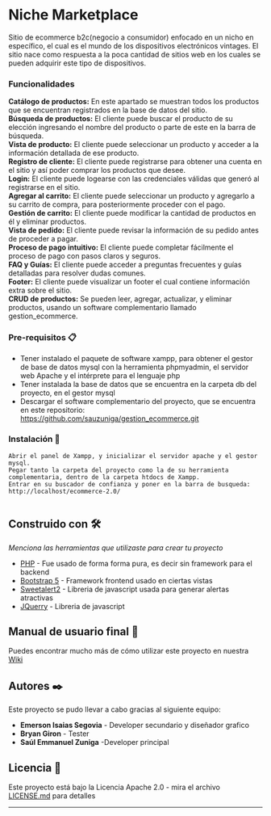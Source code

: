 # Niche Marketplace

Sitio de ecommerce b2c(negocio a consumidor) enfocado en un nicho en específico, el cual es el mundo de los dispositivos electrónicos vintages. El sitio nace como respuesta a la poca cantidad de sitios web en los cuales se pueden adquirir este tipo de dispositivos.
### Funcionalidades
**Catálogo de productos:** En este apartado se muestran todos los productos que se encuentran registrados en la base de datos del sitio.  
**Búsqueda de productos:** El cliente puede buscar el producto de su elección ingresando el nombre del producto o parte de este en la barra de búsqueda.  
**Vista de producto:** El cliente puede seleccionar un producto y acceder a la información detallada de ese producto.  
**Registro de cliente:** El cliente puede registrarse para obtener una cuenta en el sitio y así poder comprar los productos que desee.  
**Login:** El cliente puede logearse con las credenciales válidas que generó al registrarse en el sitio.  
**Agregar al carrito:** El cliente puede seleccionar un producto y agregarlo a su carrito de compra, para posteriormente proceder con el pago.  
**Gestión de carrito:** El cliente puede modificar la cantidad de productos en él y eliminar productos.  
**Vista de pedido:** El cliente puede revisar la información de su pedido antes de proceder a pagar.  
**Proceso de pago intuitivo:** El cliente puede completar fácilmente el proceso de pago con pasos claros y seguros.  
**FAQ y Guías:** El cliente puede acceder a preguntas frecuentes y guías detalladas para resolver dudas comunes.  
**Footer:** El cliente puede visualizar un footer el cual contiene información extra sobre el sitio.  
**CRUD de productos:** Se pueden leer, agregar, actualizar, y eliminar productos, usando un software complementario llamado gestion_ecommerce.


### Pre-requisitos 📋

- Tener instalado el paquete de software xampp, para obtener el gestor de base de datos mysql con la herramienta phpmyadmin, el servidor web Apache y el intérprete para el lenguaje php
- Tener instalada la base de datos que se encuentra en la carpeta db del proyecto, en el gestor mysql
- Descargar el software complementario del proyecto, que se encuentra en este repositorio: https://github.com/sauzuniga/gestion_ecommerce.git


### Instalación 🔧



```
Abrir el panel de Xampp, y inicializar el servidor apache y el gestor mysql.
Pegar tanto la carpeta del proyecto como la de su herramienta complementaria, dentro de la carpeta htdocs de Xampp.
Entrar en su buscador de confianza y poner en la barra de busqueda: http://localhost/ecommerce-2.0/


```

## Construido con 🛠️

_Menciona las herramientas que utilizaste para crear tu proyecto_

* [PHP](https://www.php.net/) - Fue usado de forma forma pura, es decir sin framework para el backend
* [Bootstrap 5](https://getbootstrap.com/docs/5.0/getting-started/introduction/) - Framework frontend usado en ciertas vistas
* [Sweetalert2](https://sweetalert2.github.io/#download) - Libreria de javascript usada para generar alertas atractivas
* [JQuerry](https://jquery.com/) - Libreria de javascript

## Manual de usuario final 📖

Puedes encontrar mucho más de cómo utilizar este proyecto en nuestra [Wiki](https://github.com/tu/proyecto/wiki)


## Autores ✒️

Este proyecto se pudo llevar a cabo gracias al siguiente equipo:

* **Emerson Isaias Segovia** - Developer secundario y diseñador grafico
* **Bryan Giron** - Tester
* **Saúl Emmanuel Zuniga** -Developer principal

## Licencia 📄

Este proyecto está bajo la Licencia Apache 2.0 - mira el archivo [LICENSE.md](https://github.com/sauzuniga/ecommerce/blob/2.0/LICENSE.md) para detalles




---

